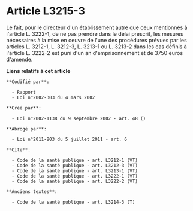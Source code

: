 # Article L3215-3

Le fait, pour le directeur d'un établissement autre que ceux mentionnés à l'article L. 3222-1, de ne pas prendre dans le
délai prescrit, les mesures nécessaires à la mise en oeuvre de l'une des procédures prévues par les articles L. 3212-1, L.
3212-3, 
L. 3213-1 ou L. 3213-2 dans les cas définis à l'article L. 3222-2 est puni d'un an d'emprisonnement et de 3750 euros
d'amende.

**Liens relatifs à cet article**

	**Codifié par**:

	  - Rapport
	  - Loi n°2002-303 du 4 mars 2002

	**Créé par**:

	  - Loi n°2002-1138 du 9 septembre 2002 - art. 48 ()

	**Abrogé par**:

	  - Loi n°2011-803 du 5 juillet 2011 - art. 6

	**Cite**:

	  - Code de la santé publique - art. L3212-1 (VT)
	  - Code de la santé publique - art. L3212-3 (VT)
	  - Code de la santé publique - art. L3213-1 (VT)
	  - Code de la santé publique - art. L3222-1 (VT)
	  - Code de la santé publique - art. L3222-2 (VT)

	**Anciens textes**:

	  - Code de la santé publique - art. L3214-3 (T)
